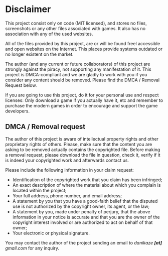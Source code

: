 # Disclaimer

This project consist only on code (MIT licensed), and stores no files, screenshots or any other files associated with games. It also has no association with any of the used websites.

All of the files provided by this project, are or will be found freel accessible and open websites on the Internet. This places provide systems outdated or no longer existent on the market.

The author (and any current or future collaborators) of this project are strongly against the piracy, not supporting any manifestation of it. This project is DMCA-compliant and we are gladly to work with you if you consider any content should be removed. Please find the DMCA / Removal Request below.

If you are going to use this project, do it for your personal use and respect licenses: Only download a game if you actually have it, etc and remember to purchase the modern games in order to encourage and support the game developers.

## DMCA / Removal request

The author of this project is aware of intellectual property rights and other proprietary rights of others. Please, make sure that the content you are asking to be removed actually contains the copyrighted file. Before making a removal request, please download the file in question, check it, verify if it is indeed your copyrighted work and afterwards contact us.

Please include the following information in your claim request:

* Identification of the copyrighted work that you claim has been infringed;
* An exact description of where the material about which you complain is located within the project;
* Your full address, phone number, and email address;
* A statement by you that you have a good-faith belief that the disputed use is not authorized by the copyright owner, its agent, or the law;
* A statement by you, made under penalty of perjury, that the above information in your notice is accurate and that you are the owner of the copyright interest involved or are authorized to act on behalf of that owner;
* Your electronic or physical signature.

You may contact the author of the project sending an email to _danikaze **[at]** gmail.com_ for any inquiry.
